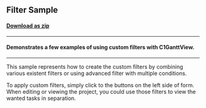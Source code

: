 ## Filter Sample
#### [Download as zip](https://downgit.github.io/#/home?url=https://github.com/GrapeCity/ComponentOne-WPF-Samples/tree/master/\NET_4.5.2\C1.WPF.GanttView\CS\FilterSample\FilterSample)
____
#### Demonstrates a few examples of using custom filters with C1GanttView.
____
This sample represents how to create the custom 
filters by combining various existent filters or using 
advanced filter with multiple conditions.

To apply custom filters, simply click to the buttons
on the left side of form. When editing or viewing the
project, you could use those filters to view the
wanted tasks in separation.


